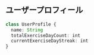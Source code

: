 ## ユーザープロフィール
```typescript
class UserProfile {
  name: String
  totalExerciseDayCount: int
  currentExerciseDayStreak: int
}
```
